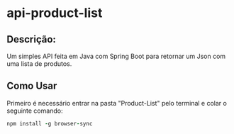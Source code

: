 # api-product-list

<h2>Descrição:</h2>
Um simples API feita em Java com Spring Boot para retornar um Json com uma lista de produtos.

<h2>Como Usar</h2>

Primeiro é necessário entrar na pasta "Product-List" pelo terminal e colar o seguinte comando:

```Ruby                          
npm install -g browser-sync

```
